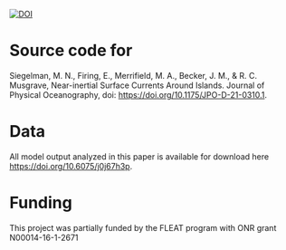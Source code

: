[![DOI](https://zenodo.org/badge/586054019.svg)](https://zenodo.org/badge/latestdoi/586054019)

# Source code for
Siegelman, M. N., Firing, E., Merrifield, M. A., Becker, J. M., & R. C. Musgrave, Near-inertial Surface Currents Around Islands. Journal of Physical Oceanography, doi: https://doi.org/10.1175/JPO-D-21-0310.1.

# Data
All model output analyzed in this paper is available for download here https://doi.org/10.6075/j0j67h3p.

# Funding
This project was partially funded by the FLEAT program with ONR grant N00014-16-1-2671
